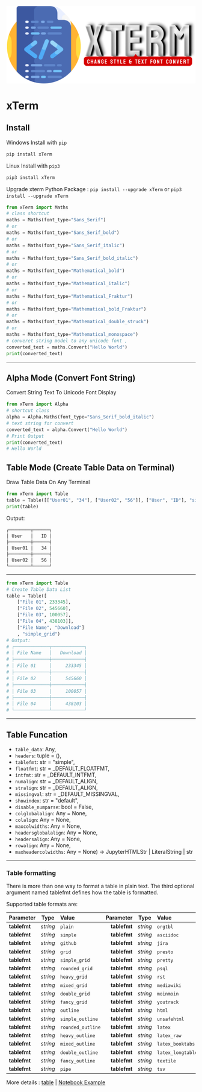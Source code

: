 <img src="https://raw.githubusercontent.com/PyxTerm/xTerm/main/.github/workflows/Typographic.png" title="xterm Python Package" alt="python Package xTerm" width="auto" height="auto"> 

# xTerm
## Install

Windows Install with `pip`

```bash
pip install xTerm
```

Linux Install with `pip3`

```bash
pip3 install xTerm
```

Upgrade xterm Python Package : `pip install --upgrade xTerm` or `pip3 install --upgrade xTerm`

```python
from xTerm import Maths
# class shortcut
maths = Maths(font_type="Sans_Serif")
# or
maths = Maths(font_type="Sans_Serif_bold")
# or
maths = Maths(font_type="Sans_Serif_italic")
# or
maths = Maths(font_type="Sans_Serif_bold_italic")
# or
maths = Maths(font_type="Mathematical_bold")
# or
maths = Maths(font_type="Mathematical_italic")
# or
maths = Maths(font_type="Mathematical_Fraktur")
# or
maths = Maths(font_type="Mathematical_bold_Fraktur")
# or
maths = Maths(font_type="Mathematical_double_struck")
# or
maths = Maths(font_type="Mathematical_monospace")
# converet string model to any unicode font ,
converted_text = maths.Convert("Hello World")
print(converted_text)
```

---
## Alpha Mode (Convert Font String)

Convert String Text To Unicode Font Display

```python
from xTerm import Alpha
# shortcut class
alpha = Alpha.Maths(font_type="Sans_Serif_bold_italic")
# text string for convert
converted_text = alpha.Convert("Hello World")
# Print Output
print(converted_text)
# Hello World
```

## Table Mode (Create Table Data on Terminal)

Draw Table Data On Any Terminal

```python
from xTerm import Table
table = Table([["User01", "34"], ["User02", "56"]], ["User", "ID"], "simple_grid")
print(table)
```
Output:

```
┌────────┬──────┐
│ User   │   ID │
├────────┼──────┤
│ User01 │   34 │
├────────┼──────┤
│ User02 │   56 │
└────────┴──────┘
```

---

```python
from xTerm import Table
# Create Table Data List
table = Table([
    ["File 01", 233345],
    ["File 02", 545660],
    ["File 03", 100057],
    ["File 04", 438103]],
    ["File Name", "Download"]
    , "simple_grid")
# Output:
# ┌─────────────┬────────────┐
# │ File Name   │   Download │
# ├─────────────┼────────────┤
# │ File 01     │     233345 │
# ├─────────────┼────────────┤
# │ File 02     │     545660 │
# ├─────────────┼────────────┤
# │ File 03     │     100057 │
# ├─────────────┼────────────┤
# │ File 04     │     438103 │
# └─────────────┴────────────┘
```

---

## Table Funcation


- `table_data`: Any,
- `headers`: tuple = (),
- `tablefmt`: str = "simple",
- `floatfmt`: str = _DEFAULT_FLOATFMT,
- `intfmt`: str = _DEFAULT_INTFMT,
- `numalign`: str = _DEFAULT_ALIGN,
- `stralign`: str = _DEFAULT_ALIGN,
- `missingval`: str = _DEFAULT_MISSINGVAL,
- `showindex`: str = "default",
- `disable_numparse`: bool = False,
- `colglobalalign`: Any = None,
- `colalign`: Any = None,
- `maxcolwidths`: Any = None,
- `headersglobalalign`: Any = None,
- `headersalign`: Any = None,
- `rowalign`: Any = None,
- `maxheadercolwidths`: Any = None) -> JupyterHTMLStr | LiteralString | str

---

### Table formatting

There is more than one way to format a table in plain text. The third optional argument named tablefmt defines how the
table is formatted.

Supported table formats are:

| Parameter    |   Type   | Value             | Parameter    |   Type   | Value             |
|:-------------|:--------:|:------------------|--------------:|:--------:|:------------------|
| **tablefmt** | _string_ | `plain`           | **tablefmt** | _string_ | `orgtbl`          |   
| **tablefmt** | _string_ | `simple`          | **tablefmt** | _string_ | `asciidoc`        |   
| **tablefmt** | _string_ | `github`          | **tablefmt** | _string_ | `jira`            |   
| **tablefmt** | _string_ | `grid`            | **tablefmt** | _string_ | `presto`          |   
| **tablefmt** | _string_ | `simple_grid`     | **tablefmt** | _string_ | `pretty`          |   
| **tablefmt** | _string_ | `rounded_grid`    | **tablefmt** | _string_ | `psql`            |   
| **tablefmt** | _string_ | `heavy_grid`      | **tablefmt** | _string_ | `rst`             |   
| **tablefmt** | _string_ | `mixed_grid`      | **tablefmt** | _string_ | `mediawiki`       |   
| **tablefmt** | _string_ | `double_grid`     | **tablefmt** | _string_ | `moinmoin`        |   
| **tablefmt** | _string_ | `fancy_grid`      | **tablefmt** | _string_ | `youtrack`        |   
| **tablefmt** | _string_ | `outline`         | **tablefmt** | _string_ | `html`            |   
| **tablefmt** | _string_ | `simple_outline`  | **tablefmt** | _string_ | `unsafehtml`      |   
| **tablefmt** | _string_ | `rounded_outline` | **tablefmt** | _string_ | `latex`           |   
| **tablefmt** | _string_ | `heavy_outline`   | **tablefmt** | _string_ | `latex_raw`       |   
| **tablefmt** | _string_ | `mixed_outline`   | **tablefmt** | _string_ | `latex_booktabs`  |   
| **tablefmt** | _string_ | `double_outline`  | **tablefmt** | _string_ | `latex_longtable` |   
| **tablefmt** | _string_ | `fancy_outline`   | **tablefmt** | _string_ | `textile`         |   
| **tablefmt** | _string_ | `pipe`            | **tablefmt** | _string_ | `tsv`             |   

More details : [table](https://xterm.readthedocs.io/en/latest/table/ 'xTerm Table Terminal') | [Notebook Example](https://deepnote.com/app/vector3/xTerm-5a0d16cf-d30e-4373-8564-4b5f7b2d0ed3)
